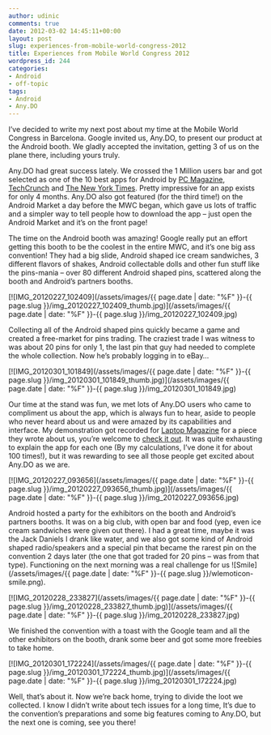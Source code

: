 ```yaml
---
author: udinic
comments: true
date: 2012-03-02 14:45:11+00:00
layout: post
slug: experiences-from-mobile-world-congress-2012
title: Experiences from Mobile World Congress 2012
wordpress_id: 244
categories:
- Android
- off-topic
tags:
- Android
- Any.DO
---
```


I’ve decided to write my next post about my time at the Mobile World Congress in Barcelona. Google invited us, Any.DO, to present our product at the Android booth. We gladly accepted the invitation, getting 3 of us on the plane there, including yours truly.

Any.DO had great success lately. We crossed the 1 Million users bar and got selected as one of the 10 best apps for Android by [PC Magazine](http://www.pcmag.com/slideshow_viewer/0,3253,l%3D258539%26a%3D258536%26po%3D1,00.asp?p=n), [TechCrunch](http://techcrunch.com/2011/12/24/top-30-android-apps-2011/) and [The New York Times](http://www.nytimes.com/2011/12/29/technology/personaltech/in-2011-app-developers-turned-attention-to-android.html). Pretty impressive for an app exists for only 4 months. Any.DO also got featured (for the third time!) on the Android Market a day before the MWC began, which gave us lots of traffic and a simpler way to tell people how to download the app – just open the Android Market and it’s on the front page!

The time on the Android booth was amazing! Google really put an effort getting this booth to be the coolest in the entire MWC, and it’s one big ass convention! They had a big slide, Android shaped ice cream sandwiches, 3 different flavors of shakes, Android collectable dolls and other fun stuff like the pins-mania – over 80 different Android shaped pins, scattered along the booth and Android’s partners booths.

[![IMG_20120227_102409](/assets/images/{{ page.date | date: "%F" }}-{{ page.slug }}/img_20120227_102409_thumb.jpg)](/assets/images/{{ page.date | date: "%F" }}-{{ page.slug }}/img_20120227_102409.jpg)

Collecting all of the Android shaped pins quickly became a game and created a free-market for pins trading. The craziest trade I was witness to was about 20 pins for only 1, the last pin that guy had needed to complete the whole collection. Now he’s probably logging in to eBay…

[![IMG_20120301_101849](/assets/images/{{ page.date | date: "%F" }}-{{ page.slug }}/img_20120301_101849_thumb.jpg)](/assets/images/{{ page.date | date: "%F" }}-{{ page.slug }}/img_20120301_101849.jpg)

Our time at the stand was fun, we met lots of Any.DO users who came to compliment us about the app, which is always fun to hear, aside to people who never heard about us and were amazed by its capabilities and interface. My demonstration got recorded for [Laptop Magazine](http://blog.laptopmag.com/any-do-app-beams-tasks-to-friends-follows-up-on-missed-calls) for a piece they wrote about us, you’re welcome to [check it out](http://blog.laptopmag.com/any-do-app-beams-tasks-to-friends-follows-up-on-missed-calls). It was quite exhausting to explain the app for each one (By my calculations, I’ve done it for about 100 times!), but it was rewarding to see all those people get excited about Any.DO as we are.

[![IMG_20120227_093656](/assets/images/{{ page.date | date: "%F" }}-{{ page.slug }}/img_20120227_093656_thumb.jpg)](/assets/images/{{ page.date | date: "%F" }}-{{ page.slug }}/img_20120227_093656.jpg)

Android hosted a party for the exhibitors on the booth and Android’s partners booths. It was on a big club, with open bar and food (yep, even ice cream sandwiches were given out there). I had a great time, maybe it was the Jack Daniels I drank like water, and we also got some kind of Android shaped radio/speakers and a special pin that became the rarest pin on the convention 2 days later (the one that got traded for 20 pins – was from that type). Functioning on the next morning was a real challenge for us ![Smile](/assets/images/{{ page.date | date: "%F" }}-{{ page.slug }}/wlemoticon-smile.png).

[![IMG_20120228_233827](/assets/images/{{ page.date | date: "%F" }}-{{ page.slug }}/img_20120228_233827_thumb.jpg)](/assets/images/{{ page.date | date: "%F" }}-{{ page.slug }}/img_20120228_233827.jpg)

We finished the convention with a toast with the Google team and all the other exhibitors on the booth, drank some beer and got some more freebies to take home.

[![IMG_20120301_172224](/assets/images/{{ page.date | date: "%F" }}-{{ page.slug }}/img_20120301_172224_thumb.jpg)](/assets/images/{{ page.date | date: "%F" }}-{{ page.slug }}/img_20120301_172224.jpg)

Well, that’s about it. Now we’re back home, trying to divide the loot we collected. I know I didn’t write about tech issues for a long time, It’s due to the convention’s preparations and some big features coming to Any.DO, but the next one is coming, see you there!
